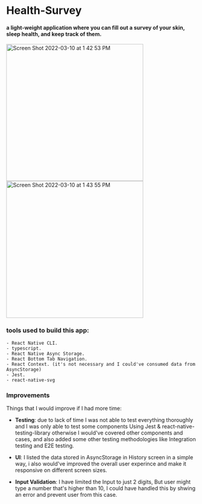 # Health-Survey



#### a light-weight application where you can fill out a survey of your skin, sleep health, and keep track of them.

<img width="363" alt="Screen Shot 2022-03-10 at 1 42 53 PM" src="https://user-images.githubusercontent.com/31896040/157656636-74c340aa-05ec-438f-b348-f27998de4610.png">
<img width="363" alt="Screen Shot 2022-03-10 at 1 43 55 PM" src="https://user-images.githubusercontent.com/31896040/157656658-f41b6cea-b315-4a6f-b378-cff17dab2456.png">


### tools used to build this app:

    - React Native CLI.
    - typescript.
    - React Native Async Storage.
    - React Bottom Tab Navigation.
    - React Context. (it's not necessary and I could've consumed data from AsyncStorage)
    - Jest.
    - react-native-svg

### Improvements

Things that I would improve if I had more time:

- **Testing**: due to lack of time I was not able to test everything thoroughly and I was only able to test some components Using Jest & 
react-native-testing-library otherwise I would've covered other components and cases, and also added some other testing methodologies like
 Integration testing and E2E testing.

- **UI**: I listed the data stored in AsyncStorage in History screen in a simple way, i also would've improved the overall user experince and make it responsive
 on different screen sizes.

- **Input Validation**: I have limited the Input to just 2 digits, But user might type a number that's higher than 10, I could have handled this by shwing 
an error and prevent user from this case.




